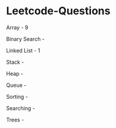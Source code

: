# Leetcode-Questions

Array - 9

Binary Search - 

Linked List - 1

Stack -   

Heap -  

Queue - 

Sorting - 

Searching - 

Trees -

